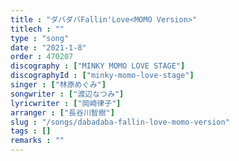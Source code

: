```yaml
---
title : "ダバダバFallin'Love<MOMO Version>"
titlech : ""
type : "song"
date : "2021-1-8"
order : 470207
discography : ["MINKY MOMO LOVE STAGE"]
discographyId : ["minky-momo-love-stage"]
singer : ["林原めぐみ"]
songwriter : ["渡辺なつみ"]
lyricwriter : ["岡崎律子"]
arranger : ["長谷川智樹"]
slug : "/songs/dabadaba-fallin-love-momo-version"
tags : []
remarks : ""
---
```



